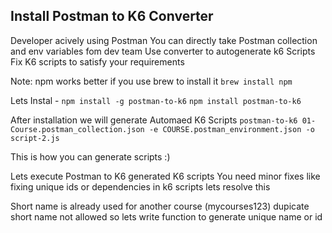 ## Install Postman to K6 Converter

Developer acively using Postman
You can directly take Postman collection and env variables fom dev team
Use converter to autogenerate k6 Scripts
Fix K6 scripts to satisfy your requirements


Note: npm works better  if you use brew to install it
`brew install npm` 

Lets Instal -
`npm install -g postman-to-k6`
`npm install postman-to-k6`




After installation we will generate Automaed K6 Scripts
`postman-to-k6 01-Course.postman_collection.json -e COURSE.postman_environment.json -o script-2.js`

This is how you can generate scripts :)


Lets execute Postman to K6 generated K6 scripts
You need minor fixes like fixing unique ids or dependencies in k6 scripts
lets resolve this

Short name is already used for another course (mycourses123)
dupicate short name not allowed
so lets write function to generate unique name or id
